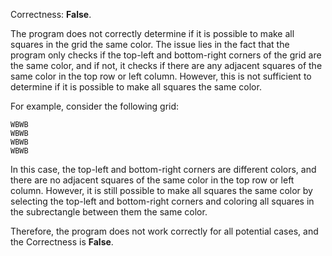 Correctness: **False**.

The program does not correctly determine if it is possible to make all squares in the grid the same color. The issue lies in the fact that the program only checks if the top-left and bottom-right corners of the grid are the same color, and if not, it checks if there are any adjacent squares of the same color in the top row or left column. However, this is not sufficient to determine if it is possible to make all squares the same color.

For example, consider the following grid:

```
WBWB
WBWB
WBWB
WBWB
```

In this case, the top-left and bottom-right corners are different colors, and there are no adjacent squares of the same color in the top row or left column. However, it is still possible to make all squares the same color by selecting the top-left and bottom-right corners and coloring all squares in the subrectangle between them the same color.

Therefore, the program does not work correctly for all potential cases, and the Correctness is **False**.